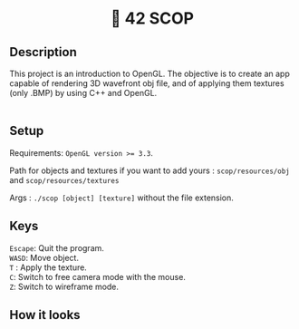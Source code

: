 <h1 align="center">📖 42 SCOP</h1>

## Description

This project is an introduction to OpenGL. The objective is to create an app capable of rendering 3D wavefront obj file, and of applying them textures (only .BMP) by using C++ and OpenGL.<br/>
<br/>

## Setup
Requirements: `OpenGL version >= 3.3`.<br/>

Path for objects and textures if you want to add yours : `scop/resources/obj` and `scop/resources/textures` <br/>

Args : `./scop [object] [texture]` without the file extension.

## Keys

`Escape`: Quit the program.<br/>
`WASD`: Move object.<br/>
`T` : Apply the texture.<br/>
`C`: Switch to free camera mode with the mouse.<br/>
`Z`: Switch to wireframe mode.<br/>

## How it looks
